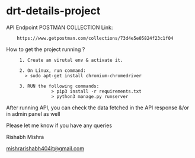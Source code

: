 # drt-details-project



API Endpoint POSTMAN COLLECTION Link:

        https://www.getpostman.com/collections/73d4e5e05824f23c1f04


How to get the project running ?

         1. Create an virutal env & activate it.
         
         2. On Linux, run command: 
           > sudo apt-get install chromium-chromedriver
            
         3. RUN the following commands:
                     > pip3 install -r requirements.txt 
                     > python3 manage.py runserver

After running API, you can check the data fetched in the API response &/or in admin panel as well        

Please let me know if you have any queries

Rishabh Mishra

mishrarishabh404it@gmail.com
